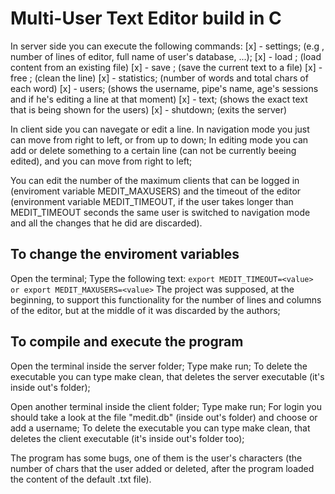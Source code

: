 # Multi-User Text Editor build in C
In server side you can execute the following commands:
 [x] - settings; (e.g , number of lines of editor, full name of user's database, ...);
 [x] - load <filename>; (load content from an existing file)
 [x] - save <filename>; (save the current text to a file)
 [x] - free <linenumber>; (clean the <linenumber> line)
 [x] - statistics; (number of words and total chars of each word)
 [x] - users; (shows the username, pipe's name, age's sessions and if he's editing a line at that moment)
 [x] - text; (shows the exact text that is being shown for the users)
 [x] - shutdown; (exits the server)
 
 In client side you can navegate or edit a line.
  In navigation mode you just can move from right to left, or from up to down;
  In editing mode you can add or delete something to a certain line (can not be currently beeing edited), and you can move from   right to left;
  
  You can edit the number of the maximum clients that can be logged in (enviroment variable MEDIT_MAXUSERS) and the timeout of the editor (environment variable MEDIT_TIMEOUT, if the user takes longer than MEDIT_TIMEOUT seconds the same user is switched to navigation mode and all the changes that he did are discarded).
  
## To change the enviroment variables
   Open the terminal;
   Type the following text: 
    ```
    export MEDIT_TIMEOUT=<value> or export MEDIT_MAXUSERS=<value>
    ```
   The project was supposed, at the beginning, to support this functionality for the number of lines and columns of the editor, but at the middle of it was discarded by the authors;
  
## To compile and execute the program
   Open the terminal inside the server folder;
   Type make run;
   To delete the executable you can type make clean, that deletes the server executable (it's inside out's folder);
   
   Open another terminal inside the client folder;
   Type make run;
   For login you should take a look at the file "medit.db" (inside out's folder) and choose or add a username;
   To delete the executable you can type make clean, that deletes the client executable (it's inside out's folder too);
      
   The program has some bugs, one of them is the user's characters (the number of chars that the user added or deleted, after the program loaded the content of the default .txt file).
